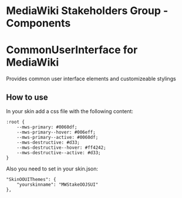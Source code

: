 # MediaWiki Stakeholders Group - Components
# CommonUserInterface for MediaWiki

Provides common user interface elements and customizeable stylings

## How to use
In your skin add a css file with the following content:

    :root {
        --mws-primary: #0060df;
        --mws-primary--hover: #006eff;
        --mws-primary--active: #0060df;
        --mws-destructive: #d33;
        --mws-destructive--hover: #ff4242;
        --mws-destructive--active: #d33;
    }

Also you need to set in your skin.json:

    "SkinOOUIThemes": {
        "yourskinname": "MWStakeOOJSUI"
    },

